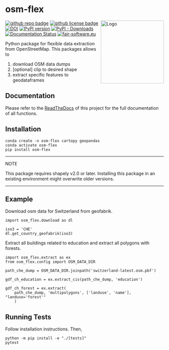 # osm-flex

<img align="right" width="200" alt="Logo" src="https://raw.githubusercontent.com/osm-flex/osm-flex/feature/readthedocs/doc/logo_osm-flex.png">

[![github repo badge](https://img.shields.io/badge/github-repo-000.svg?logo=github&labelColor=gray&color=blue)](https://github.com/osm-flex/osm-flex)
[![github license badge](https://img.shields.io/github/license/osm-flex/osm-flex)](https://github.com/osm-flex/osm-flex)
[![DOI](https://zenodo.org/badge/DOI/10.5281/zenodo.2551015.svg)](https://doi.org/10.5281/zenodo.2551015) 
[![PyPI version](https://badge.fury.io/py/osm-flex.svg)](https://badge.fury.io/py/osm-flex) 
[![PyPI - Downloads](https://img.shields.io/pypi/dm/osm-flex?color=yellow&label=Downloads)](https://pypistats.org/packages/osm-flex)
[![Documentation Status](https://readthedocs.org/projects/osm-flex/badge/?version=latest)](https://osm-flex.readthedocs.io/en/latest/?badge=latest)
[![fair-software.eu](https://img.shields.io/badge/fair--software.eu-%E2%97%8F%20%20%E2%97%8F%20%20%E2%97%8B%20%20%E2%97%8B%20%20%E2%97%8B-orange)](https://fair-software.eu)

Python package for flexible data extraction from OpenStreetMap. This packages allows to 

1. download OSM data dumps
2. [optional] clip to desired shape
2. extract specific features to geodataframes

## Documentation

Please refer to the [ReadTheDocs](https://osm-flex.readthedocs.io/en/latest/?badge=latest) of this project for the full documentation of all functions.

## Installation

```
conda create -n osm-flex cartopy geopandas
conda activate osm-flex
pip install osm-flex
```

---
NOTE

This package requires shapely v2.0 or later. Installing this package in an existing environment might overwrite older versions. 

---

## Example
Download osm data for Switzerland from geofabrik.

```
import osm_flex.download as dl

iso3 = 'CHE'
dl.get_country_geofabrik(iso3)
```

Extract all buildings related to education and extract all polygons with forests.

```
import osm_flex.extract as ex
from osm_flex.config import OSM_DATA_DIR

path_che_dump = OSM_DATA_DIR.joinpath('switzerland-latest.osm.pbf')

gdf_ch_education = ex.extract_cis(path_che_dump, 'education')

gdf_ch_forest = ex.extract(
	path_che_dump, 'multipolygons', ['landuse', 'name'], "landuse='forest'"
	)                      
```



## Running Tests

Follow installation instructions. Then,
```
python -m pip install -e "./[tests]"
pytest
```
